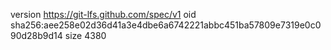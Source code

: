 version https://git-lfs.github.com/spec/v1
oid sha256:aee258e02d36d41a3e4dbe6a6742221abbc451ba57809e7319e0c090d28b9d14
size 4380
